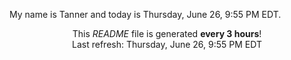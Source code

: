 My name is Tanner and today is Thursday, June 26, 9:55 PM EDT.

<p align="center">This <i>README</i> file is generated <b>every 3 hours</b>!</br>Last refresh: Thursday, June 26, 9:55 PM EDT<br /></p>
